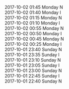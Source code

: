2017-10-02 01:45 Monday  N  
2017-10-02 01:40 Monday  I  
2017-10-02 01:15 Monday  N  
2017-10-02 01:10 Monday  I  
2017-10-02 00:55 Monday  N  
2017-10-02 00:50 Monday  I  
2017-10-02 00:45 Monday  N  
2017-10-02 00:25 Monday  I  
2017-10-01 23:40 Sunday  N  
2017-10-01 23:35 Sunday  I  
2017-10-01 23:10 Sunday  N  
2017-10-01 23:05 Sunday  I  
2017-10-01 23:00 Sunday  N  
2017-10-01 22:45 Sunday  I  
2017-10-01 22:40 Sunday  N  

